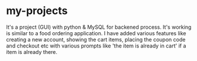 # my-projects
It's a project (GUI) with python & MySQL for backened process. It's working is similar to a food ordering application. I have added various features like creating a new account, showing the cart items, placing the coupon code and checkout etc with various prompts like 'the item is already in cart' if a item is already there.
